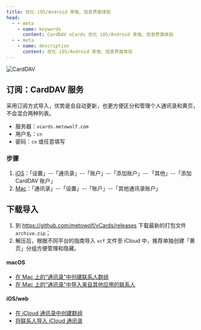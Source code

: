 ```yaml
---
title: 优化 iOS/Android 来电、信息界面体验
head:
  - - meta
    - name: keywords
      content: CardDAV vCards 优化 iOS/Android 来电、信息界面体验
  - - meta
    - name: description
      content: 优化 iOS/Android 来电、信息界面体验
---
```


![CardDAV](https://user-images.githubusercontent.com/2666735/59692672-0b6bdf00-9218-11e9-881e-5856e263f3aa.png)

<!-- ## 使用指南 -->

## 订阅：CardDAV 服务

采用订阅方式导入，优势是会自动更新，也更方便区分和管理个人通讯录和黄页，不会混合两种列表。

- 服务器：`vcards.metowolf.com`
- 用户名：`cn`
- 密码：`cn` 或任意填写

### 步骤

1. [iOS](https://support.apple.com/zh-sg/guide/iphone/ipha0d932e96/ios)：「设置」--「通讯录」--「账户」--「添加账户」-- 「其他」--「添加 CardDAV 账户」
2. [Mac](https://support.apple.com/zh-cn/guide/contacts/adrb7e5aaa2a/mac)：「通讯录」--「设置」--「账户」--「其他通讯录账户」

## 下载导入

1. 到 https://github.com/metowolf/vCards/releases 下载最新的打包文件 `archive.zip`；
2. 解压后，根据不同平台的指南导入 `vcf` 文件至 iCloud 中，推荐单独创建「黄页」分组方便管理和隐藏。

#### macOS

- [在 Mac 上的“通讯录”中创建联系人群组](https://support.apple.com/zh-cn/guide/contacts/adrb3280fe91/12.0/mac/10.14)
- [在 Mac 上的“通讯录”中导入来自其他应用的联系人](https://support.apple.com/zh-cn/guide/contacts/adrbk1457/mac)

#### iOS/web

- [在 iCloud 通讯录中创建群组](https://support.apple.com/kb/PH2667?locale=zh_CN)
- [将联系人导入 iCloud 通讯录](https://support.apple.com/kb/ph3605?locale=zh_CN)
